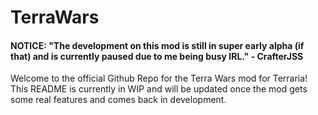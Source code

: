 # TerraWars
#### NOTICE: "The development on this mod is still in super early alpha (if that) and is currently paused due to me being busy IRL." - CrafterJSS
Welcome to the official Github Repo for the Terra Wars mod for Terraria! This README is currently in WIP and will be updated once the mod gets some real features and comes back in development.
